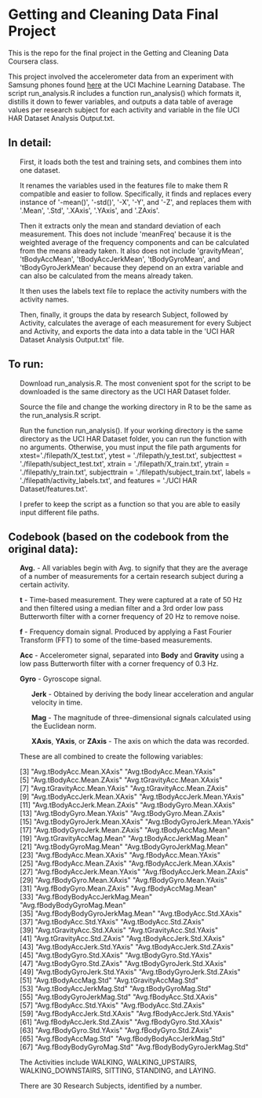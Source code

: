 # Getting and Cleaning Data Final Project
This is the repo for the final project in the Getting and Cleaning Data Coursera class.

This project involved the accelerometer data from an experiment with Samsung phones found <a href="http://archive.ics.uci.edu/ml/machine-learning-databases/00240/">here</a> at the UCI Machine Learning Database. The script run_analysis.R includes a function run_analysis() which formats it, distills it down to fewer variables, and outputs a data table of average values per research subject for each activity and variable in the file UCI HAR Dataset Analysis Output.txt. 

## In detail:

<ul>First, it loads both the test and training sets, and combines them into one dataset.</ul>
<ul>It renames the variables used in the features file to make them R compatible and easier to follow. Specifically, it finds and replaces every instance of '-mean()', '-std()', '-X', '-Y', and '-Z', and replaces them with '.Mean', '.Std', '.XAxis', '.YAxis', and '.ZAxis'.</ul>
<ul>Then it extracts only the mean and standard deviation of each measurement. This does not include 'meanFreq' because it is the weighted average of the frequency components and can be calculated from the means already taken. It also does not include 'gravityMean', 'tBodyAccMean', 'tBodyAccJerkMean', 'tBodyGyroMean', and 'tBodyGyroJerkMean' because they depend on an extra variable and can also be calculated from the means already taken.</ul>
<ul>It then uses the labels text file to replace the activity numbers with the activity names.</ul>
<ul>Then, finally, it groups the data by research Subject, followed by Activity, calculates the average of each measurement for every Subject and Activity, and exports the data into a data table in the 'UCI HAR Dataset Analysis Output.txt' file.</ul>

## To run:

<ul>Download run_analysis.R. The most convenient spot for the script to be downloaded is the same directory as the UCI HAR Dataset folder.</ul>
<ul>Source the file and change the working directory in R to be the same as the run_analysis.R script.</ul>
<ul>Run the function run_analysis(). If your working directory is the same directory as the UCI HAR Dataset folder, you can run the function with no arguments. Otherwise, you must input the file path arguments for xtest='./filepath/X_test.txt', ytest = './filepath/y_test.txt', subjecttest = './filepath/subject_test.txt', xtrain = './filepath/X_train.txt', ytrain = './filepath/y_train.txt', subjecttrain = './filepath/subject_train.txt', labels = './filepath/activity_labels.txt', and features = './UCI HAR Dataset/features.txt'.</ul>
<ul>I prefer to keep the script as a function so that you are able to easily input different file paths.</ul>

## Codebook (based on the codebook from the original data):

<ul><b>Avg.</b> - All variables begin with Avg. to signify that they are the average of a number of measurements for a certain research subject during a certain activity.</ul>
<ul><b>t</b> - Time-based measurement. They were captured at a rate of 50 Hz and then filtered using a median filter and a 3rd order low pass Butterworth filter with a corner frequency of 20 Hz to remove noise.</ul>
<ul><b>f</b> - Frequency domain signal. Produced by applying a Fast Fourier Transform (FFT) to some of the time-based measurements. </ul>
<ul><b>Acc</b> - Accelerometer signal, separated into <b>Body</b> and <b>Gravity</b> using a low pass Butterworth filter with a corner frequency of 0.3 Hz.</ul>
<ul><b>Gyro</b> - Gyroscope signal.
<ul><b>Jerk</b> - Obtained by deriving the body linear acceleration and angular velocity in time.</ul>
<ul><b>Mag</b> - The magnitude of three-dimensional signals calculated using the Euclidean norm. </ul>
<ul><b>XAxis</b>, <b>YAxis</b>, or <b>ZAxis</b> - The axis on which the data was recorded.</ul>


These are all combined to create the following variables:

 [3] "Avg.tBodyAcc.Mean.XAxis"       "Avg.tBodyAcc.Mean.YAxis"      
 [5] "Avg.tBodyAcc.Mean.ZAxis"       "Avg.tGravityAcc.Mean.XAxis"   
 [7] "Avg.tGravityAcc.Mean.YAxis"    "Avg.tGravityAcc.Mean.ZAxis"   
 [9] "Avg.tBodyAccJerk.Mean.XAxis"   "Avg.tBodyAccJerk.Mean.YAxis"  
[11] "Avg.tBodyAccJerk.Mean.ZAxis"   "Avg.tBodyGyro.Mean.XAxis"     
[13] "Avg.tBodyGyro.Mean.YAxis"      "Avg.tBodyGyro.Mean.ZAxis"     
[15] "Avg.tBodyGyroJerk.Mean.XAxis"  "Avg.tBodyGyroJerk.Mean.YAxis" 
[17] "Avg.tBodyGyroJerk.Mean.ZAxis"  "Avg.tBodyAccMag.Mean"         
[19] "Avg.tGravityAccMag.Mean"       "Avg.tBodyAccJerkMag.Mean"     
[21] "Avg.tBodyGyroMag.Mean"         "Avg.tBodyGyroJerkMag.Mean"    
[23] "Avg.fBodyAcc.Mean.XAxis"       "Avg.fBodyAcc.Mean.YAxis"      
[25] "Avg.fBodyAcc.Mean.ZAxis"       "Avg.fBodyAccJerk.Mean.XAxis"  
[27] "Avg.fBodyAccJerk.Mean.YAxis"   "Avg.fBodyAccJerk.Mean.ZAxis"  
[29] "Avg.fBodyGyro.Mean.XAxis"      "Avg.fBodyGyro.Mean.YAxis"     
[31] "Avg.fBodyGyro.Mean.ZAxis"      "Avg.fBodyAccMag.Mean"         
[33] "Avg.fBodyBodyAccJerkMag.Mean"  "Avg.fBodyBodyGyroMag.Mean"    
[35] "Avg.fBodyBodyGyroJerkMag.Mean" "Avg.tBodyAcc.Std.XAxis"       
[37] "Avg.tBodyAcc.Std.YAxis"        "Avg.tBodyAcc.Std.ZAxis"       
[39] "Avg.tGravityAcc.Std.XAxis"     "Avg.tGravityAcc.Std.YAxis"    
[41] "Avg.tGravityAcc.Std.ZAxis"     "Avg.tBodyAccJerk.Std.XAxis"   
[43] "Avg.tBodyAccJerk.Std.YAxis"    "Avg.tBodyAccJerk.Std.ZAxis"   
[45] "Avg.tBodyGyro.Std.XAxis"       "Avg.tBodyGyro.Std.YAxis"      
[47] "Avg.tBodyGyro.Std.ZAxis"       "Avg.tBodyGyroJerk.Std.XAxis"  
[49] "Avg.tBodyGyroJerk.Std.YAxis"   "Avg.tBodyGyroJerk.Std.ZAxis"  
[51] "Avg.tBodyAccMag.Std"           "Avg.tGravityAccMag.Std"       
[53] "Avg.tBodyAccJerkMag.Std"       "Avg.tBodyGyroMag.Std"         
[55] "Avg.tBodyGyroJerkMag.Std"      "Avg.fBodyAcc.Std.XAxis"       
[57] "Avg.fBodyAcc.Std.YAxis"        "Avg.fBodyAcc.Std.ZAxis"       
[59] "Avg.fBodyAccJerk.Std.XAxis"    "Avg.fBodyAccJerk.Std.YAxis"   
[61] "Avg.fBodyAccJerk.Std.ZAxis"    "Avg.fBodyGyro.Std.XAxis"      
[63] "Avg.fBodyGyro.Std.YAxis"       "Avg.fBodyGyro.Std.ZAxis"      
[65] "Avg.fBodyAccMag.Std"           "Avg.fBodyBodyAccJerkMag.Std"  
[67] "Avg.fBodyBodyGyroMag.Std"      "Avg.fBodyBodyGyroJerkMag.Std"

The Activities include WALKING, WALKING_UPSTAIRS, WALKING_DOWNSTAIRS, SITTING, STANDING, and LAYING.

There are 30 Research Subjects, identified by a number.
